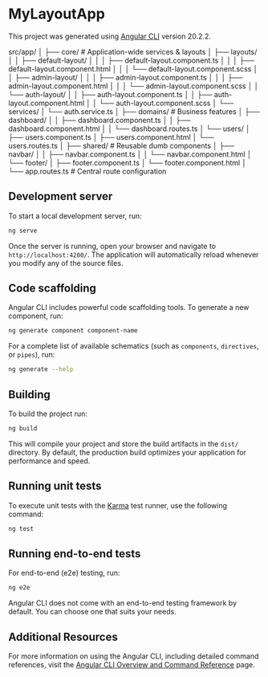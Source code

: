 # MyLayoutApp

This project was generated using [Angular CLI](https://github.com/angular/angular-cli) version 20.2.2.


src/app/
│
├── core/                  # Application-wide services & layouts
│   ├── layouts/
│   │   ├── default-layout/
│   │   │   ├── default-layout.component.ts
│   │   │   ├── default-layout.component.html
│   │   │   └── default-layout.component.scss
│   │   ├── admin-layout/
│   │   │   ├── admin-layout.component.ts
│   │   │   ├── admin-layout.component.html
│   │   │   └── admin-layout.component.scss
│   │   └── auth-layout/
│   │       ├── auth-layout.component.ts
│   │       ├── auth-layout.component.html
│   │       └── auth-layout.component.scss
│   └── services/
│       └── auth.service.ts
│
├── domains/               # Business features
│   ├── dashboard/
│   │   ├── dashboard.component.ts
│   │   ├── dashboard.component.html
│   │   └── dashboard.routes.ts
│   └── users/
│       ├── users.component.ts
│       ├── users.component.html
│       └── users.routes.ts
│
├── shared/                # Reusable dumb components
│   ├── navbar/
│   │   ├── navbar.component.ts
│   │   └── navbar.component.html
│   └── footer/
│       ├── footer.component.ts
│       └── footer.component.html
│
└── app.routes.ts          # Central route configuration



## Development server

To start a local development server, run:

```bash
ng serve
```

Once the server is running, open your browser and navigate to `http://localhost:4200/`. The application will automatically reload whenever you modify any of the source files.

## Code scaffolding

Angular CLI includes powerful code scaffolding tools. To generate a new component, run:

```bash
ng generate component component-name
```

For a complete list of available schematics (such as `components`, `directives`, or `pipes`), run:

```bash
ng generate --help
```

## Building

To build the project run:

```bash
ng build
```

This will compile your project and store the build artifacts in the `dist/` directory. By default, the production build optimizes your application for performance and speed.

## Running unit tests

To execute unit tests with the [Karma](https://karma-runner.github.io) test runner, use the following command:

```bash
ng test
```

## Running end-to-end tests

For end-to-end (e2e) testing, run:

```bash
ng e2e
```

Angular CLI does not come with an end-to-end testing framework by default. You can choose one that suits your needs.

## Additional Resources

For more information on using the Angular CLI, including detailed command references, visit the [Angular CLI Overview and Command Reference](https://angular.dev/tools/cli) page.

